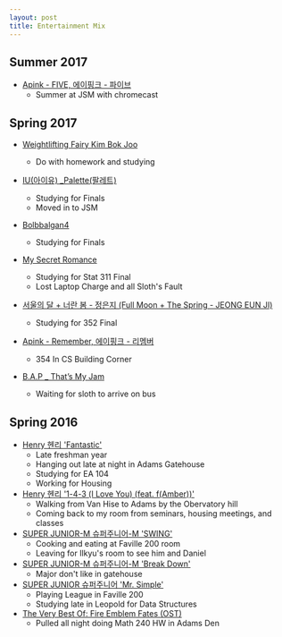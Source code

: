 ```yaml
---
layout: post
title: Entertainment Mix
---
```


## Summer 2017

- [Apink - FIVE, 에이핑크 - 파이브](https://www.youtube.com/watch?v=VWxhicWSzBY)
	- Summer at JSM with chromecast

## Spring 2017

- [Weightlifting Fairy Kim Bok Joo](https://www.viki.com/videos/1113819v-weightlifting-fairy-kim-bok-joo-episode-12)
	- Do with homework and studying

- [IU(아이유) _Palette(팔레트)](https://www.youtube.com/watch?v=b4tIl9b6Rno)
	- Studying for Finals
	- Moved in to JSM

- [Bolbbalgan4](https://www.youtube.com/watch?v=Rv_DBocf_LU)
	- Studying for Finals
- [My Secret Romance](https://www.facebook.com/DramaFever/videos/10154486850586961/?autoplay_reason=all_page_organic_allowed&video_container_type=0&video_creator_product_type=0&app_id=138104159699759&live_video_guests=0)
	- Studying for Stat 311 Final
	- Lost Laptop Charge and all Sloth's Fault
- [서울의 달 + 너란 봄 - 정은지 (Full Moon + The Spring - JEONG EUN JI)](https://www.youtube.com/watch?v=i7WFsXR56D0)
	- Studying for 352 Final

- [Apink - Remember, 에이핑크 - 리멤버](https://www.youtube.com/watch?v=NK-_tEtGJBU)
	- 354 In CS Building Corner

- [B.A.P _ That’s My Jam](https://www.youtube.com/watch?v=dusY_K0TDsQ)
	- Waiting for sloth to arrive on bus

## Spring 2016

- [Henry 헨리 'Fantastic'](https://www.youtube.com/watch?v=Xu2yAQEgYLo)
	- Late freshman year 
	- Hanging out late at night in Adams Gatehouse
	- Studying for EA 104
	- Working for Housing
- [Henry 헨리 '1-4-3 (I Love You) (feat. f(Amber))'](https://www.youtube.com/watch?v=GVse8hfaO4s)
	- Walking from Van Hise to Adams by the Obervatory hill
	- Coming back to my room from seminars, housing meetings, and classes
- [SUPER JUNIOR-M 슈퍼주니어-M 'SWING'](https://www.youtube.com/watch?v=B5m3l65Lp0I)
	- Cooking and eating at Faville 200 room
	- Leaving for Ilkyu's room to see him and Daniel
- [SUPER JUNIOR-M 슈퍼주니어-M 'Break Down'](https://youtu.be/e_Nz8t3vNo8)
	- Major don't like in gatehouse
- [SUPER JUNIOR 슈퍼주니어 'Mr. Simple'](https://www.youtube.com/watch?v=r6TwzSGYycM)
	- Playing League in Faville 200
	- Studying late in Leopold for Data Structures
- [The Very Best Of: Fire Emblem Fates (OST)](https://www.youtube.com/watch?v=6cEQYLFwQCo)
	- Pulled all night doing Math 240 HW in Adams Den